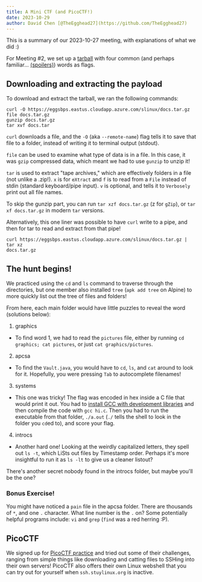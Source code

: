 ```yaml
---
title: A Mini CTF (and PicoCTF!)
date: 2023-10-29
author: David Chen [@TheEgghead27](https://github.com/TheEgghead27)
---
```


This is a summary of our 2023-10-27 meeting, with explanations of what we did :)

For Meeting #2, we set up a 
[tarball](https://eggsbps.eastus.cloudapp.azure.com/slinux/docs.tar.gz) with 
four common (and perhaps familiar... [(spoilers)](https://xkcd.com/936)) words 
as flags.

## Downloading and extracting the payload
To download and extract the tarball, we ran the following commands:
```
curl -O https://eggsbps.eastus.cloudapp.azure.com/slinux/docs.tar.gz
file docs.tar.gz
gunzip docs.tar.gz
tar xvf docs.tar
```

`curl` downloads a file, and the `-O` (aka `--remote-name`) flag tells it to 
save that file to a folder, instead of writing it to terminal output (stdout).

`file` can be used to examine what type of data is in a file. In this case, it 
was `gzip` compressed data, which meant we had to use `gunzip` to unzip it!

`tar` is used to extract "tape archives," which are effectively folders in a 
file (not unlike a .zip!). `x` is for `eXtract` and `f` is to read from a 
`File` instead of stdin (standard keyboard/pipe input). `v` is optional, and 
tells it to `Verbosely` print out all file names.

To skip the gunzip part, you can run `tar xzf docs.tar.gz` (z for `gZip`), or 
`tar xf docs.tar.gz` in modern `tar` versions.

Alternatively, this one liner was possible to have `curl` write to a pipe, and 
then for tar to read and extract from that pipe!
```
curl https://eggsbps.eastus.cloudapp.azure.com/slinux/docs.tar.gz | tar xz 
docs.tar.gz
```

## The hunt begins!

We practiced using the `cd` and `ls` command to traverse through the 
directories, but one member also installed `tree` (`apk add tree` on Alpine) to 
more quickly list out the tree of files and folders!

From here, each main folder would have little puzzles to reveal the word 
(solutions below):
1. graphics
- To find word 1, we had to read the `pictures` file, either by running `cd 
graphics; cat pictures`, or just `cat graphics/pictures`.
2. apcsa
- To find the `Vault.java`, you would have to `cd`, `ls`, and `cat` around to 
look for it. Hopefully, you were pressing `Tab` to autocomplete filenames!
3. systems
- This one was tricky! The flag was encoded in hex inside a C file that would 
print it out. You had to [install GCC with development 
libraries](https://wiki.alpinelinux.org/wiki/GCC) and then compile the code 
with `gcc hi.c`. Then you had to run the executable from that folder, `./a.out` 
(`./` tells the shell to look in the folder you `cd`ed to), and score your 
flag. 
4. introcs
- Another hard one! Looking at the weirdly capitalized letters, they spell out 
`ls -t`, which LiSts out files by Timestamp order. Perhaps it's more insightful 
to run it as `ls -lt` to give us a cleaner listout?

There's another secret nobody found in the introcs folder, but maybe you'll be 
the one?

### Bonus Exercise!
You might have noticed a `pain` file in the apcsa folder. There are thousands 
of `*`, and one `.` character. What line number is the `.` on? Some potentially 
helpful programs include: `vi` and `grep` (`find` was a red herring :P).

## PicoCTF
We signed up for [PicoCTF practice](https://play.picoctf.org/practice) and 
tried out some of their challenges, ranging from simple things like downloading 
and catting files to SSHing into their own servers! PicoCTF also offers their 
own Linux webshell that you can try out for yourself when `ssh.stuylinux.org` 
is inactive.
